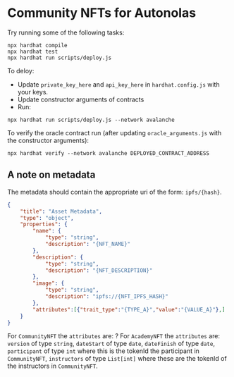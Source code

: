 # Community NFTs for Autonolas

Try running some of the following tasks:

```shell
npx hardhat compile
npx hardhat test
npx hardhat run scripts/deploy.js
```

To deloy:

- Update `private_key_here` and `api_key_here` in `hardhat.config.js` with your keys.
- Update constructor arguments of contracts
- Run:

```
npx hardhat run scripts/deploy.js --network avalanche
```

To verify the oracle contract run (after updating `oracle_arguments.js` with the constructor arguments):
``` shell
npx hardhat verify --network avalanche DEPLOYED_CONTRACT_ADDRESS
```

## A note on metadata

The metadata should contain the appropriate uri of the form: `ipfs/{hash}`.

```json
{
	"title": "Asset Metadata",
	"type": "object",
	"properties": {
		"name": {
			"type": "string",
			"description": "{NFT_NAME}"
		},
		"description": {
			"type": "string",
			"description": "{NFT_DESCRIPTION}"	
		},
        "image": {
            "type": "string",
            "description": "ipfs://{NFT_IPFS_HASH}"
        },
		"attributes":[{"trait_type":"{TYPE_A}","value":"{VALUE_A}"},]
	}
}
```

For `CommunityNFT` the `attributes` are: ?
For `AcademyNFT` the `attributes` are:
`version` of type `string`, `dateStart` of type `date`, `dateFinish` of type `date`, `participant` of type `int` where this is the tokenId the participant in `CommunityNFT`, `instructors` of type `List[int]` where these are the tokenId of the instructors in `CommunityNFT`.


